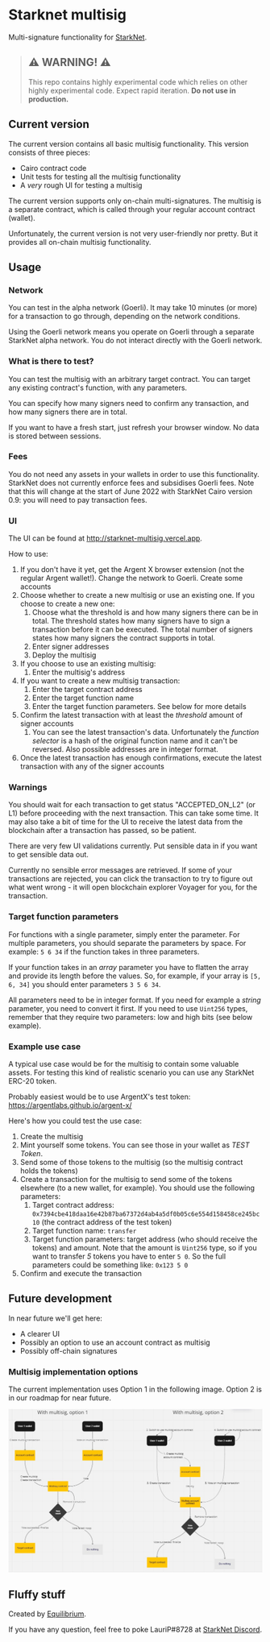 # Starknet multisig

Multi-signature functionality for <a href='https://starknet.io/what-is-starknet/' target='_blank'>StarkNet</a>.

> ## ⚠️ WARNING! ⚠️
>
> This repo contains highly experimental code which relies on other highly experimental code.
> Expect rapid iteration.
> **Do not use in production.**

## Current version

The current version contains all basic multisig functionality. This version consists of three pieces:

- Cairo contract code
- Unit tests for testing all the multisig functionality
- A _very_ rough UI for testing a multisig

The current version supports only on-chain multi-signatures. The multisig is a separate contract, which is called through your regular account contract (wallet).

Unfortunately, the current version is not very user-friendly nor pretty. But it provides all on-chain multisig functionality.

## Usage

### Network

You can test in the alpha network (Goerli). It may take 10 minutes (or more) for a transaction to go through, depending on the network conditions.

Using the Goerli network means you operate on Goerli through a separate StarkNet alpha network. You do not interact directly with the Goerli network.

### What is there to test?

You can test the multisig with an arbitrary target contract. You can target any existing contract's function, with any parameters.

You can specify how many signers need to confirm any transaction, and how many signers there are in total.

If you want to have a fresh start, just refresh your browser window. No data is stored between sessions.

### Fees

You do not need any assets in your wallets in order to use this functionality. StarkNet does not currently enforce fees and subsidises Goerli fees. Note that this will change at the start of June 2022 with StarkNet Cairo version 0.9: you will need to pay transaction fees.

### UI

The UI can be found at <a href='http://starknet-multisig.vercel.app' target='_blank'>http://starknet-multisig.vercel.app</a>.

How to use:

1. If you don't have it yet, get the Argent X browser extension (not the regular Argent wallet!). Change the network to Goerli. Create some accounts
1. Choose whether to create a new multisig or use an existing one. If you choose to create a new one:
   1. Choose what the threshold is and how many signers there can be in total. The threshold states how many signers have to sign a transaction before it can be executed. The total number of signers states how many signers the contract supports in total.
   1. Enter signer addresses
   1. Deploy the multisig
1. If you choose to use an existing multisig:
   1. Enter the multisig's address
1. If you want to create a new multisig transaction:
   1. Enter the target contract address
   1. Enter the target function name
   1. Enter the target function parameters. See below for more details
1. Confirm the latest transaction with at least the _threshold_ amount of signer accounts
   1. You can see the latest transaction's data. Unfortunately the _function selector_ is a hash of the original function name and it can't be reversed. Also possible addresses are in integer format.
1. Once the latest transaction has enough confirmations, execute the latest transaction with any of the signer accounts

### Warnings

You should wait for each transaction to get status "ACCEPTED_ON_L2" (or L1) before proceeding with the next transaction. This can take some time. It may also take a bit of time for the UI to receive the latest data from the blockchain after a transaction has passed, so be patient.

There are very few UI validations currently. Put sensible data in if you want to get sensible data out.

Currently no sensible error messages are retrieved. If some of your transactions are rejected, you can click the transaction to try to figure out what went wrong - it will open blockchain explorer Voyager for you, for the transaction.

### Target function parameters

For functions with a single parameter, simply enter the parameter. For multiple parameters, you should separate the parameters by space. For example: `5 6 34` if the function takes in three parameters.

If your function takes in an _array_ parameter you have to flatten the array and provide its length before the values. So, for example, if your array is `[5, 6, 34]` you should enter parameters `3 5 6 34`.

All parameters need to be in integer format. If you need for example a _string_ parameter, you need to convert it first. If you need to use `Uint256` types, remember that they require two parameters: low and high bits (see below example).

### Example use case

A typical use case would be for the multisig to contain some valuable assets. For testing this kind of realistic scenario you can use any StarkNet ERC-20 token.

Probably easiest would be to use ArgentX's test token: https://argentlabs.github.io/argent-x/

Here's how you could test the use case:

1. Create the multisig
1. Mint yourself some tokens. You can see those in your wallet as _TEST Token_.
1. Send some of those tokens to the multisig (so the multisig contract holds the tokens)
1. Create a transaction for the multisig to send some of the tokens elsewhere (to a new wallet, for example). You should use the following parameters:
   1. Target contract address: `0x7394cbe418daa16e42b87ba67372d4ab4a5df0b05c6e554d158458ce245bc10` (the contract address of the test token)
   1. Target function name: `transfer`
   1. Target function parameters: target address (who should receive the tokens) and amount. Note that the amount is `Uint256` type, so if you want to transfer _5_ tokens you have to enter `5 0`. So the full parameters could be something like: `0x123 5 0`
1. Confirm and execute the transaction

## Future development

In near future we'll get here:

- A clearer UI
- Possibly an option to use an account contract as multisig
- Possibly off-chain signatures

### Multisig implementation options

The current implementation uses Option 1 in the following image. Option 2 is in our roadmap for near future.

<img src="multisig_options.png" alt="options" width="800"/>

## Fluffy stuff

Created by <a href='https://equilibrium.co' target='_blank'>Equilibrium</a>.

If you have any question, feel free to poke LauriP#8728 at <a href='https://discord.gg/uJ9HZTUk2Y' target='_blank'>StarkNet Discord</a>.
